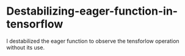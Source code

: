 # Destabilizing-eager-function-in-tensorflow
I destabilized the eager function to observe the tensforlow operation without its use.
